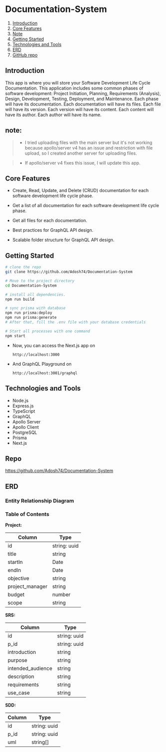 # Documentation-System

1. [Introduction](#introduction)
2. [Core Features](#core-features)
4. [Note](#note)
5. [Getting Started](#getting-started)
6. [Technologies and Tools](#technologies-and-tools)
7. [ERD](#erd)
8. [GitHub repo](#repo)

## Introduction

This app is where you will store your Software Development Life Cycle Documentation. This application includes some common phases of software development: Project Initiation, Planning, Requirements (Analysis), Design, Development, Testing, Deployment, and Maintenance. Each phase will have its documentation. Each documentation will have its files. Each file will have its version. Each version will have its content. Each content will have its author. Each author will have its name.

## note:
> - I tried uploading files with the main server but it's not working because apollo/server v4 has an issue and restriction with file upload, so I created another server for uploading files.

> - If apollo/server v4 fixes this issue, I will update this app.

## Core Features

-   Create, Read, Update, and Delete (CRUD) documentation for each software development life cycle phase.

-   Get a list of all documentation for each software development life cycle phase.

-   Get all files for each documentation.

-   Best practices for GraphQL API design.

-   Scalable folder structure for GraphQL API design.

## Getting Started
``` bash
# clone the repo
git clone https://github.com/Adosh74/Documentation-System

# Move to the project directory
cd Documentation-System

# install all dependencies.
npm run build

# sync prisma with database
npm run prisma:deploy
npm run prisma:generate
# After that, fill the .env file with your database credentials

# Start all processes with one command
npm start
```
- Now, you can access the Next.js app on 
    ```http
    http://localhost:3000
    ```
- And GraphQL Playground on 
    ```http 
    http://localhost:3001/graphql
    ```

## Technologies and Tools

-   Node.js
-   Express.js
-   TypeScript
-   GraphQL
-   Apollo Server
-   Apollo Client
-   PostgreSQL
-   Prisma
-   Next.js

## Repo
https://github.com/Adosh74/Documentation-System

## ERD

### Entity Relationship Diagram

### Table of Contents

**Project:**

| Column          | Type         |
| --------------- | ------------ |
| id              | string: uuid |
| title           | string       |
| startIn         | Date         |
| endIn           | Date         |
| objective       | string       |
| project_manager | string       |
| budget          | number       |
| scope           | string       |

**SRS:**

| Column            | Type         |
| ----------------- | ------------ |
| id                | string: uuid |
| p_id              | string: uuid |
| introduction      | string       |
| purpose           | string       |
| intended_audience | string       |
| description       | string       |
| requirements      | string       |
| use_case          | string       |

**SDD:**

| Column | Type         |
| ------ | ------------ |
| id     | string: uuid |
| p_id   | string: uuid |
| uml    | string[]     |
